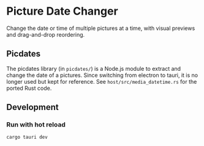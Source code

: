 # Picture Date Changer

Change the date or time of multiple pictures at a time, with visual previews
and drag-and-drop reordering. 

## Picdates

The picdates library (in `picdates/`) is a Node.js module to extract and change
the date of a pictures. Since switching from electron to tauri, it is no longer
used but kept for reference. See `host/src/media_datetime.rs` for the ported
Rust code.

## Development

### Run with hot reload

```bash
cargo tauri dev
```
